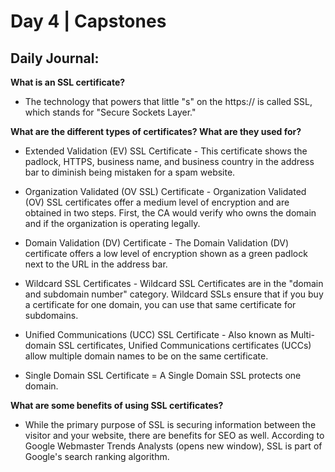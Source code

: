 # Day 4 | Capstones

## Daily Journal:

**What is an SSL certificate?**

+ The technology that powers that little "s" on the https:// is called SSL, which stands for "Secure Sockets Layer."

**What are the different types of certificates? What are they used for?**

+ Extended Validation (EV) SSL Certificate - This certificate shows the padlock, HTTPS, business name, and business country in the address bar to diminish being mistaken for a spam website.

+ Organization Validated (OV SSL) Certificate - Organization Validated (OV) SSL certificates offer a medium level of encryption and are obtained in two steps. First, the CA would verify who owns the domain and if the organization is operating legally.

+ Domain Validation (DV) Certificate - The Domain Validation (DV) certificate offers a low level of encryption shown as a green padlock next to the URL in the address bar.

+ Wildcard SSL Certificates - Wildcard SSL Certificates are in the "domain and subdomain number" category. Wildcard SSLs ensure that if you buy a certificate for one domain, you can use that same certificate for subdomains.

+ Unified Communications (UCC) SSL Certificate - Also known as Multi-domain SSL certificates, Unified Communications certificates (UCCs) allow multiple domain names to be on the same certificate.

+ Single Domain SSL Certificate = A Single Domain SSL protects one domain.


**What are some benefits of using SSL certificates?**

+ While the primary purpose of SSL is securing information between the visitor and your website, there are benefits for SEO as well. According to Google Webmaster Trends Analysts (opens new window), SSL is part of Google's search ranking algorithm.